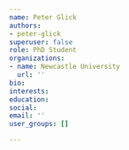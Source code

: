 ```yaml
---
name: Peter Glick
authors:
- peter-glick
superuser: false
role: PhD Student
organizations:
- name: Newcastle University
  url: ''
bio: 
interests: 
education: 
social: 
email: ''
user_groups: []

---
```

